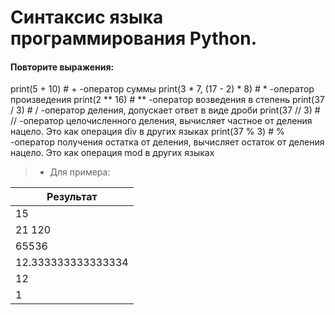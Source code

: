 # Синтаксис языка программирования Python.
#### Повторите выражения:
print(5 + 10) # + -оператор суммы
print(3 * 7, (17 - 2) * 8) # * -оператор произведения
print(2 ** 16) # ** -оператор возведения в степень
print(37 / 3) # / -оператор деления, допускает ответ в виде дроби
print(37 // 3) # // -оператор целочисленного деления, вычисляет частное от деления нацело.  Это как операция div в других языках
print(37 % 3) # % -оператор получения остатка от деления, вычисляет остаток от деления нацело. Это как операция mod в других языках

>- Для примера: 

| Результат |
| ---------- | 
| 15 |
| 21 120 |
| 65536 | 
| 12.333333333333334 |
| 12 |
| 1 |              
